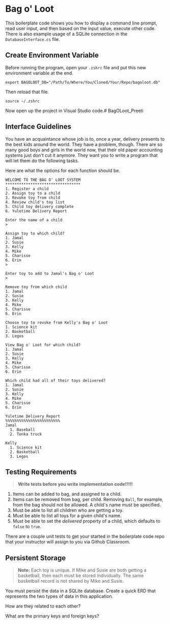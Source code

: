 # Bag o' Loot

This boilerplate code shows you how to display a command line prompt, read user input, and then based on the input value, execute other code. There is also example usage of a SQLite connection in the `DatabaseInterface.cs` file.

## Create Environment Variable

Before running the program, open your `.zshrc` file and put this new environment variable at the end.

```
export BAGOLOOT_DB="/Path/To/Where/You/Cloned/Your/Repo/bagoloot.db"
```

Then reload that file.

```
source ~/.zshrc
```

Now open up the project in Visual Studio code.# BagOLoot_Preeti



## Interface Guidelines

You have an acquaintance whose job is to, once a year, delivery presents to the best kids around the world. They have a problem, though. There are so many good boys and girls in the world now, that their old paper accounting systems just don't cut it anymore. They want you to write a program that will let them do the following tasks.

Here are what the options for each function should be.

```
WELCOME TO THE BAG O' LOOT SYSTEM
*********************************
1. Register a child
2. Assign toy to a child
3. Revoke toy from child
4. Review child's toy list
5. Child toy delivery complete
6. Yuletime Delivery Report
```

```
Enter the name of a child
>
```

```
Assign toy to which child?
1. Jamal
2. Susie
3. Kelly
4. Mike
5. Charisse
6. Erin
>
```

```
Enter toy to add to Jamal's Bag o' Loot
>
```

```
Remove toy from which child
1. Jamal
2. Susie
3. Kelly
4. Mike
5. Charisse
6. Erin
```

```
Choose toy to revoke from Kelly's Bag o' Loot
1. Science kit
2. Basketball
3. Legos
```

```
View Bag o' Loot for which child?
1. Jamal
2. Susie
3. Kelly
4. Mike
5. Charisse
6. Erin
```

```
Which child had all of their toys delivered?
1. Jamal
2. Susie
3. Kelly
4. Mike
5. Charisse
6. Erin
```

```
Yuletime Delivery Report
%%%%%%%%%%%%%%%%%%%%%%%%
Jamal
  1. Baseball
  2. Tonka truck

Kelly
  1. Science kit
  2. Basketball
  3. Legos
```


## Testing Requirements

> **Write tests before you write implementation code!!!!!**

1. Items can be added to bag, and assigned to a child.
1. Items can be removed from bag, per child. Removing `Ball`, for example, from the bag should not be allowed. A child's name must be specified.
1. Must be able to list all children who are getting a toy.
1. Must be able to list all toys for a given child's name.
1. Must be able to set the *delivered* property of a child, which defaults to `false` to `true`.

There are a couple unit tests to get your started in the boilerplate code repo that your instructor will assign to you via Github Classroom.

## Persistent Storage

> **Note:** Each toy is unique. If Mike and Susie are both getting a basketball, then each must be stored individually. The same basketball record is not shared by Mike and Susie.

You must persist the data in a SQLite database. Create a quick ERD that represents the two types of data in this application.

How are they related to each other?

What are the primary keys and foreign keys?

